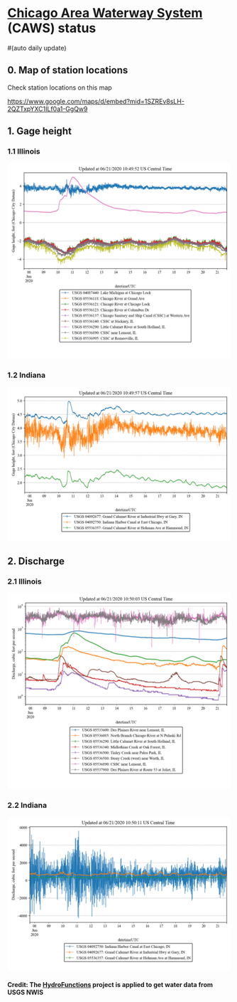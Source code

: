 # [Chicago Area Waterway System](https://mwrd.org/chicago-area-waterway-system) (CAWS) status
#(auto daily update)

## 0. Map of station locations

Check station locations on this map

https://www.google.com/maps/d/embed?mid=1SZREv8sLH-2QZTxpYXC1ILf0a1-GgQw9

## 1. Gage height

### 1.1 Illinois

![gageheightIL](https://github.com/ZhiLiHydro/CAWS_status/blob/master/gageHeight-IL.png)

### 1.2 Indiana

![gageheightIN](https://github.com/ZhiLiHydro/CAWS_status/blob/master/gageHeight-IN.png)

## 2. Discharge

### 2.1 Illinois

![dischargeIL](https://github.com/ZhiLiHydro/CAWS_status/blob/master/discharge-IL.png)

### 2.2 Indiana

![dischargeIN](https://github.com/ZhiLiHydro/CAWS_status/blob/master/discharge-IN.png)

#### Credit: The [HydroFunctions](https://github.com/mroberge/hydrofunctions) project is applied to get water data from USGS NWIS




